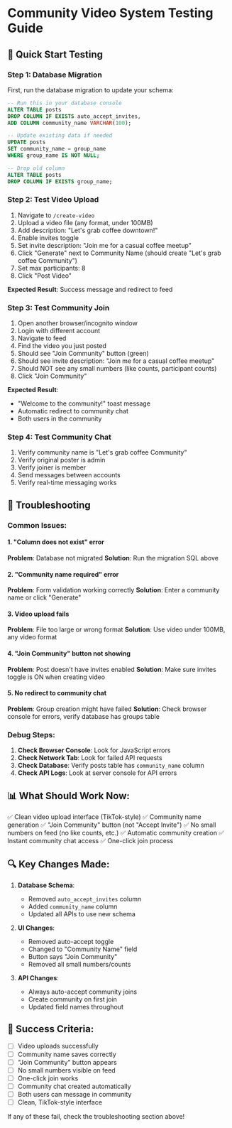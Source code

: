 # Community Video System Testing Guide

## 🚀 Quick Start Testing

### Step 1: Database Migration
First, run the database migration to update your schema:

```sql
-- Run this in your database console
ALTER TABLE posts 
DROP COLUMN IF EXISTS auto_accept_invites,
ADD COLUMN community_name VARCHAR(100);

-- Update existing data if needed
UPDATE posts 
SET community_name = group_name 
WHERE group_name IS NOT NULL;

-- Drop old column
ALTER TABLE posts 
DROP COLUMN IF EXISTS group_name;
```

### Step 2: Test Video Upload
1. Navigate to `/create-video`
2. Upload a video file (any format, under 100MB)
3. Add description: "Let's grab coffee downtown!"
4. Enable invites toggle
5. Set invite description: "Join me for a casual coffee meetup"
6. Click "Generate" next to Community Name (should create "Let's grab coffee Community")
7. Set max participants: 8
8. Click "Post Video"

**Expected Result**: Success message and redirect to feed

### Step 3: Test Community Join
1. Open another browser/incognito window
2. Login with different account
3. Navigate to feed
4. Find the video you just posted
5. Should see "Join Community" button (green)
6. Should see invite description: "Join me for a casual coffee meetup"
7. Should NOT see any small numbers (like counts, participant counts)
8. Click "Join Community"

**Expected Result**: 
- "Welcome to the community!" toast message
- Automatic redirect to community chat
- Both users in the community

### Step 4: Test Community Chat
1. Verify community name is "Let's grab coffee Community"
2. Verify original poster is admin
3. Verify joiner is member
4. Send messages between accounts
5. Verify real-time messaging works

## 🐛 Troubleshooting

### Common Issues:

#### 1. "Column does not exist" error
**Problem**: Database not migrated
**Solution**: Run the migration SQL above

#### 2. "Community name required" error
**Problem**: Form validation working correctly
**Solution**: Enter a community name or click "Generate"

#### 3. Video upload fails
**Problem**: File too large or wrong format
**Solution**: Use video under 100MB, any video format

#### 4. "Join Community" button not showing
**Problem**: Post doesn't have invites enabled
**Solution**: Make sure invites toggle is ON when creating video

#### 5. No redirect to community chat
**Problem**: Group creation might have failed
**Solution**: Check browser console for errors, verify database has groups table

### Debug Steps:

1. **Check Browser Console**: Look for JavaScript errors
2. **Check Network Tab**: Look for failed API requests
3. **Check Database**: Verify posts table has `community_name` column
4. **Check API Logs**: Look at server console for API errors

## 📊 What Should Work Now:

✅ Clean video upload interface (TikTok-style)
✅ Community name generation
✅ "Join Community" button (not "Accept Invite")
✅ No small numbers on feed (no like counts, etc.)
✅ Automatic community creation
✅ Instant community chat access
✅ One-click join process

## 🔍 Key Changes Made:

1. **Database Schema**: 
   - Removed `auto_accept_invites` column
   - Added `community_name` column
   - Updated all APIs to use new schema

2. **UI Changes**:
   - Removed auto-accept toggle
   - Changed to "Community Name" field
   - Button says "Join Community"
   - Removed all small numbers/counts

3. **API Changes**:
   - Always auto-accept community joins
   - Create community on first join
   - Updated field names throughout

## 🎯 Success Criteria:

- [ ] Video uploads successfully
- [ ] Community name saves correctly
- [ ] "Join Community" button appears
- [ ] No small numbers visible on feed
- [ ] One-click join works
- [ ] Community chat created automatically
- [ ] Both users can message in community
- [ ] Clean, TikTok-style interface

If any of these fail, check the troubleshooting section above!